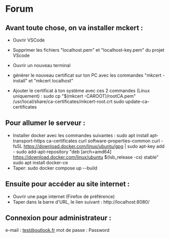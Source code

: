 # Forum

## Avant toute chose, on va installer mckert :
- Ouvrir VSCode
- Supprimer les fichiers "localhost.pem" et "localhost-key.pem" du projet VScode

- Ouvrir un nouveau terminal
- génèrer le nouveau certificat sur ton PC avec les commandes "mkcert -install" et "mkcert localhost"
- Ajouter le certificat à ton système avec ces 2 commandes (Linux uniquement) :
sudo cp "$(mkcert -CAROOT)/rootCA.pem" /usr/local/share/ca-certificates/mkcert-root.crt
sudo update-ca-certificates


## Pour allumer le serveur :
- Installer docker avec les commandes suivantes :
  sudo apt install apt-transport-https ca-certificates curl software-properties-common
  curl -fsSL https://download.docker.com/linux/ubuntu/gpg | sudo apt-key add -
  sudo add-apt-repository "deb [arch=amd64] https://download.docker.com/linux/ubuntu $(lsb_release -cs) stable"
  sudo apt install docker-ce
- Taper: sudo docker compose up --build

## Ensuite pour accéder au site internet :
- Ouvrir une page internet (Firefox de préférence)
- Taper dans la barre d'URL, le lien suivant :
http://localhost:8080/

## Connexion pour administrateur :
 e-mail : test@outlook.fr
 mot de passe : Password
